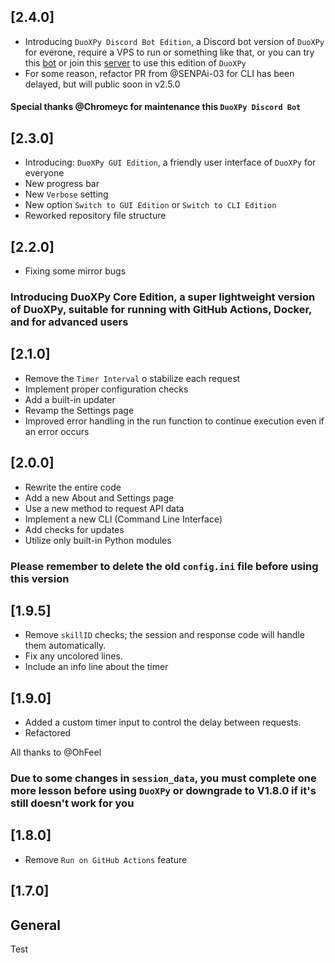 ## [2.4.0]

- Introducing `DuoXPy Discord Bot Edition`, a Discord bot version of `DuoXPy` for everone, require a VPS to run or something like that, or you can try this [bot](https://discord.com/oauth2/authorize?client_id=1261262994336124990&permissions=8&integration_type=0&scope=bot) or join this [server](https://discord.gg/SrHbNBJG) to use this edition of `DuoXPy`
- For some reason, refactor PR from @SENPAi-03 for CLI has been delayed, but will public soon in v2.5.0
#### Special thanks @Chromeyc for maintenance this `DuoXPy Discord Bot`
## [2.3.0]

- Introducing: `DuoXPy GUI Edition`, a friendly user interface of `DuoXPy` for everyone
- New progress bar
- New `Verbose` setting
- New option `Switch to GUI Edition` or `Switch to CLI Edition`
- Reworked repository file structure
## [2.2.0]

- Fixing some mirror bugs
### Introducing DuoXPy Core Edition, a super lightweight version of DuoXPy, suitable for running with GitHub Actions, Docker, and for advanced users
## [2.1.0]

- Remove the `Timer Interval` o stabilize each request
- Implement proper configuration checks
- Add a built-in updater
- Revamp the Settings page
- Improved error handling in the run function to continue execution even if an error occurs
## [2.0.0]

- Rewrite the entire code
- Add a new About and Settings page
- Use a new method to request API data
- Implement a new CLI (Command Line Interface)
- Add checks for updates
- Utilize only built-in Python modules
### Please remember to delete the old `config.ini` file before using this version
## [1.9.5]

- Remove `skillID` checks; the session and response code will handle them automatically.
- Fix any uncolored lines.
- Include an info line about the timer
## [1.9.0]

- Added a custom timer input to control the delay between requests.
- Refactored

All thanks to @OhFeel

### Due to some changes in `session_data`, you must complete one more lesson before using `DuoXPy` or downgrade to V1.8.0 if it's still doesn't work for you

## [1.8.0]

- Remove `Run on GitHub Actions` feature
## [1.7.0]

## General
Test
